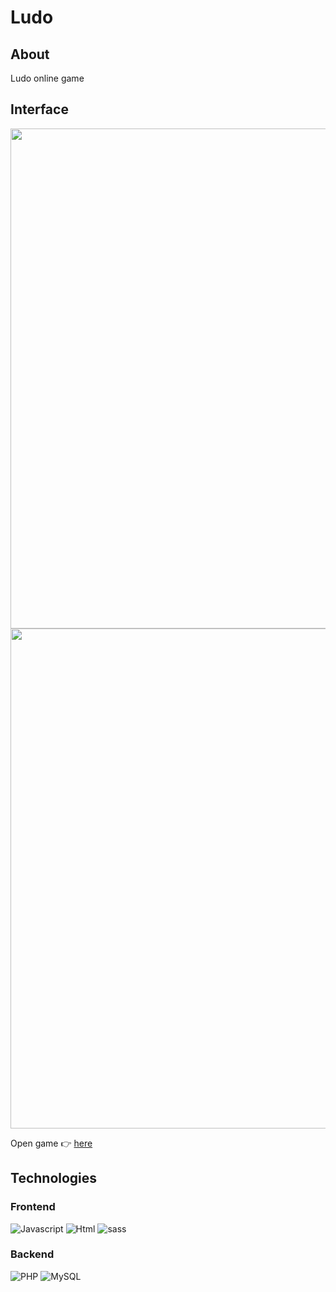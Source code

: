 # Ludo

## About
Ludo online game

## Interface
<img src="https://user-images.githubusercontent.com/63966121/175788739-1bd973fb-1553-4661-bfaa-276c70cd09af.png" style="width:800px"/>
<img src="https://user-images.githubusercontent.com/63966121/175788796-14cb6845-175b-4fbe-8812-0010e2b33966.png" style="width:800px"/>

Open game 👉 [here](http://141.144.249.104:30031/)


## Technologies


### Frontend
![Javascript](https://img.shields.io/badge/JavaScript-F7DF1E?logo=JavaScript&logoColor=black&style=for-the-badge)
![Html](https://img.shields.io/badge/HTML5-E34F26?logo=HTML5&logoColor=white&style=for-the-badge)
![sass](https://img.shields.io/badge/SASS-CC6699?logo=Sass&logoColor=white&style=for-the-badge)

### Backend
![PHP](https://img.shields.io/badge/PHP-777BB4?logo=PHP&logoColor=white&style=for-the-badge)
![MySQL](https://img.shields.io/badge/MySQL-4479A1?logo=MySQL&logoColor=white&style=for-the-badge)